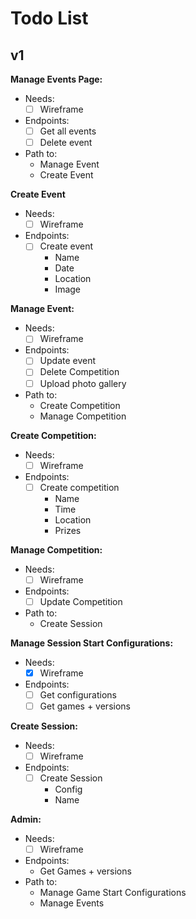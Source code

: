 # Todo List
## v1
**Manage Events Page:**
- Needs:
  - [ ] Wireframe
- Endpoints:
  - [ ] Get all events
  - [ ] Delete event
- Path to:
  - Manage Event
  - Create Event

**Create Event**
- Needs:
  - [ ] Wireframe
- Endpoints:
  - [ ] Create event
    - Name
    - Date
    - Location
    - Image
  
**Manage Event:**
- Needs: 
  - [ ] Wireframe
- Endpoints:
  - [ ] Update event
  - [ ] Delete Competition
  - [ ] Upload photo gallery
- Path to:
  - Create Competition
  - Manage Competition

**Create Competition:**
- Needs: 
  - [ ] Wireframe
- Endpoints:
  - [ ] Create competition
    - Name
    - Time
    - Location
    - Prizes

**Manage Competition:**
- Needs:
  - [ ] Wireframe
- Endpoints:
  - [ ] Update Competition
- Path to:
  - Create Session

**Manage Session Start Configurations:**
- Needs:
  - [x] Wireframe
- Endpoints:
  - [ ] Get configurations
  - [ ] Get games + versions

**Create Session:**
- Needs:
  - [ ] Wireframe
- Endpoints:
  - [ ] Create Session
    - Config
    - Name 

**Admin:**
- Needs:
  - [ ] Wireframe
- Endpoints:
  - Get Games + versions
- Path to:
  - Manage Game Start Configurations
  - Manage Events
